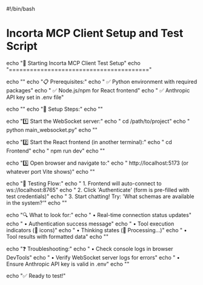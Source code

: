 #!/bin/bash

# Incorta MCP Client Setup and Test Script

echo "🚀 Starting Incorta MCP Client Test Setup"
echo "========================================"

echo ""
echo "📋 Prerequisites:"
echo "  ✅ Python environment with required packages"
echo "  ✅ Node.js/npm for React frontend"
echo "  ✅ Anthropic API key set in .env file"

echo ""
echo "🔧 Setup Steps:"
echo ""

echo "1️⃣  Start the WebSocket server:"
echo "   cd /path/to/project"
echo "   python main_websocket.py"
echo ""

echo "2️⃣  Start the React frontend (in another terminal):"
echo "   cd Frontend"
echo "   npm run dev"
echo ""

echo "3️⃣  Open browser and navigate to:"
echo "   http://localhost:5173 (or whatever port Vite shows)"
echo ""

echo "🎯  Testing Flow:"
echo "  1. Frontend will auto-connect to ws://localhost:8765"
echo "  2. Click 'Authenticate' (form is pre-filled with test credentials)"
echo "  3. Start chatting! Try: 'What schemas are available in the system?'"
echo ""

echo "🔍  What to look for:"
echo "  • Real-time connection status updates"
echo "  • Authentication success message"
echo "  • Tool execution indicators (🔧 icons)"
echo "  • Thinking states (🤔 Processing...)"
echo "  • Tool results with formatted data"
echo ""

echo "❓  Troubleshooting:"
echo "  • Check console logs in browser DevTools"
echo "  • Verify WebSocket server logs for errors"
echo "  • Ensure Anthropic API key is valid in .env"
echo ""

echo "✅ Ready to test!"